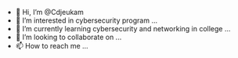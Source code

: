 - 👋 Hi, I’m @Cdjeukam
- 👀 I’m interested in cybersecurity program ...
- 🌱 I’m currently learning cybersecurity and networking in college ...
- 💞️ I’m looking to collaborate on ...
- 📫 How to reach me ...

<!---
Cdjeukam/Cdjeukam is a ✨ special ✨ repository because its `README.md` (this file) appears on your GitHub profile.
You can click the Preview link to take a look at your changes.
--->
